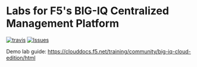 # Labs for F5's BIG-IQ Centralized Management Platform


[![travis](https://travis-ci.org/f5devcentral/f5-big-iq-lab.svg?branch=develop)](https://travis-ci.com/f5devcentral/f5-big-iq-lab)
[![Issues](https://img.shields.io/github/issues/f5devcentral/f5-big-iq-lab)](https://github.com/f5devcentral/f5-big-iq-lab/issues)

Demo lab guide: https://clouddocs.f5.net/training/community/big-iq-cloud-edition/html